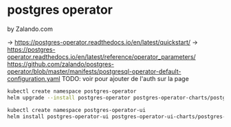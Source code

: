 # postgres operator

by Zalando.com

-> https://postgres-operator.readthedocs.io/en/latest/quickstart/
-> https://postgres-operator.readthedocs.io/en/latest/reference/operator_parameters/ https://github.com/zalando/postgres-operator/blob/master/manifests/postgresql-operator-default-configuration.yaml
TODO: voir pour ajouter de l'auth sur la page

```bash
kubectl create namespace postgres-operator
helm upgrade --install postgres-operator postgres-operator-charts/postgres-operator -n postgres-operator

kubectl create namespace postgres-operator-ui
helm install postgres-operator-ui postgres-operator-ui-charts/postgres-operator-ui -n postgres-operator-ui
```
